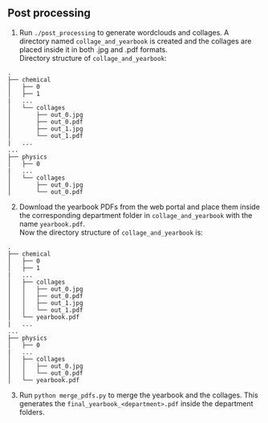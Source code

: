 ## Post processing

1. Run `./post_processing` to generate wordclouds and collages. A directory named `collage_and_yearbook` is created and the collages are placed inside it in both .jpg and .pdf formats.  
Directory structure of `collage_and_yearbook`:
```
.
├── chemical
│   ├── 0
│   ├── 1
|   ...
│   └── collages
│       ├── out_0.jpg
│       ├── out_0.pdf
│       ├── out_1.jpg
│       └── out_1.pdf
|   ...
...
├── physics
│   ├── 0
|   ...
│   └── collages
│       ├── out_0.jpg
│       └── out_0.pdf
```  
2. Download the yearbook PDFs from the web portal and place them inside the corresponding department folder in `collage_and_yearbook` with the name `yearbook.pdf`.  
Now the directory structure of `collage_and_yearbook` is:
```
.
├── chemical
│   ├── 0
│   ├── 1
|   ...
│   ├── collages
│   │   ├── out_0.jpg
│   │   ├── out_0.pdf
│   │   ├── out_1.jpg
│   │   └── out_1.pdf
│   └── yearbook.pdf
|   ...
...
├── physics
│   ├── 0
|   ...
│   ├── collages
│   │   ├── out_0.jpg
│   │   └── out_0.pdf
│   └── yearbook.pdf

```  
3. Run `python merge_pdfs.py` to merge the yearbook and the collages. This generates the `final_yearbook_<department>.pdf` inside the department folders.
